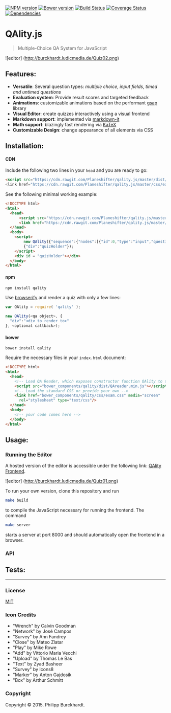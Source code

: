 [![NPM version][npm-image]][npm-url]
[![Bower version][bower-image]][bower-url]
[![Build Status][travis-image]][travis-url]
[![Coverage Status][coveralls-image]][coveralls-url]
[![Dependencies][dependencies-image]][dependencies-url]

# QAlity.js

> Multiple-Choice QA System for JavaScript

![editor] (http://burckhardt.ludicmedia.de/Quiz02.png)

## Features:

- **Versatile**: Several question types: *multiple choice*, *input fields*, *timed and untimed questions*
- **Evaluation system**: Provide result scores and targeted feedback
- **Animations**: customizable animations based on the performant [gsap](http://greensock.com/gsap) library
- **Visual Editor**: create quizzes interactively using a visual frontend
- **Markdown support**: implemented via [markdown-it](https://markdown-it.github.io/)
- **Math support**: blazingly fast rendering via [KaTeX](http://khan.github.io/KaTeX/)
- **Customizable Design**: change appearance of all elements via CSS

## Installation:

#### CDN

Include the following two lines in your `head` and you are ready to go:
```html
<script src="https://cdn.rawgit.com/Planeshifter/qality.js/master/dist/QAreader.min.js"</script>
<link href="https://cdn.rawgit.com/Planeshifter/qality.js/master/css/exam.css" media="screen" rel="stylesheet" type="text/css"/>
```

See the following minimal working example:
```html
<!DOCTYPE html>
<html>
  <head>
      <script src="https://cdn.rawgit.com/Planeshifter/qality.js/master/dist/QAreader.min.js"></script>
      <link href="https://cdn.rawgit.com/Planeshifter/qality.js/master/css/exam.css" media="screen" rel="stylesheet" type="text/css"/>
  </head>
  <body>
    <script>
        new QAlity({"sequence":{"nodes":[{"id":0,"type":"input","question":"Who is the current president of the United States?","right_answer":"Barack Obama","transition_in":"dynamic","transition_out":"dynamic","points":1,"duration":"0","background":"none"}]},"evaluation":{"seperator":[{"start":0.33,"id":0},{"start":0.66,"id":1}],"sorted":[],"ranges":[{"id":0,"text":"RANGE 1","start":0,"end":0.33},{"id":1,"text":"RANGE 2","start":0.33,"end":0.66},{"id":2,"text":"RANGE 3","start":0.66,"end":1}]}},
        {"div":"quizHolder"});
    </script>
    <div id = "quizHolder"></div>
  </body>
</html>
```

#### npm

```bash
npm install qality
```

Use [browserify](https://github.com/substack/node-browserify) and render a quiz with only a few lines:

```javascript
var QAlity = require( 'qality' );

new QAlity(<qa object>, {
  "div":"<div to render to>"
}, <optional callback>);
```

#### bower

```
bower install qality
```

Require the necessary files in your `index.html` document:

```html
<!DOCTYPE html>
<html>
  <head>
    <!-- Load QA Reader, which exposes constructor function QAlity to the window object -->
    <script src="bower_components/qality/dist/QAreader.min.js"></script>
    <!-- Load the standard CSS or provide your own -->
    <link href="bower_components/qality/css/exam.css" media="screen"
      rel="stylesheet" type="text/css"/>
  </head>
  <body>
    <!-- your code comes here -->
  </body>
</html>
```

## Usage:

### Running the Editor

A hosted version of the editor is accessible under the following link: [QAlity Frontend](http://qality.philipp-burckhardt.com/).

![editor] (http://burckhardt.ludicmedia.de/Quiz01.png)

To run your own version, clone this repository and run

```bash
make build
```

to compile the JavaScript necessary for running the frontend. The command

```bash
make server
```

starts a server at port 8000 and should automatically open the frontend in a browser.

### API

## Tests:

---
### License

[MIT](http://opensource.org/licenses/MIT)

### Icon Credits

- "Wrench" by Calvin Goodman
- "Network" by José Campos
- "Survey" by Ann Fandrey
- "Close" by Mateo Zlatar
- "Play" by Mike Rowe
- "Add" by Vittorio Maria Vecchi
- "Upload" by Thomas Le Bas
- "Text" by Zyad Basheer
- "Survey" by Icons8
- "Marker" by Anton Gajdosik
- "Box" by Arthur Schmitt

[npm-image]: https://badge.fury.io/js/qality.svg
[npm-url]: http://badge.fury.io/js/qality

[bower-image]:  https://img.shields.io/bower/v/qality.svg
[bower-url]: https://github.com/Planeshifter/qality.js.git

[travis-image]: https://travis-ci.org/Planeshifter/qality.js.svg
[travis-url]: https://travis-ci.org/Planeshifter/qality.js

[coveralls-image]: https://img.shields.io/coveralls/Planeshifter/qality.js/master.svg
[coveralls-url]: https://coveralls.io/r/Planeshifter/qality.js?branch=master

[dependencies-image]: http://img.shields.io/david/Planeshifter/qality.js.svg
[dependencies-url]: https://david-dm.org/Planeshifter/qality.js

### Copyright

Copyright &copy; 2015. Philipp Burckhardt.
